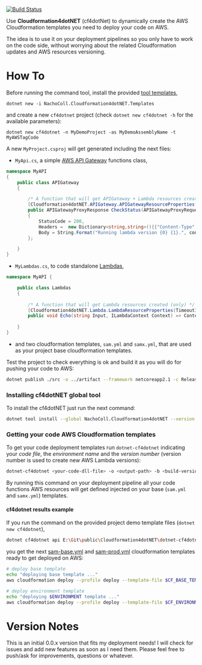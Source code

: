[![Build Status](https://travis-ci.com/NachoColl/dotnet-cf4dotnet.svg?branch=master)](https://travis-ci.com/NachoColl/dotnet-cf4dotnet)

Use **Cloudformation4dotNET** (cf4dotNet) to dynamically create the AWS Cloudformation templates you need to deploy your code on AWS. 

The idea is to use it on your deployment pipelines so you only have to work on the code side, without worrying about the related Cloudformation updates and AWS resources versioning.

# How To

Before running the command tool, install the provided [tool templates](https://github.com/NachoColl/dotnet-cf4dotnet-templates),

```
dotnet new -i NachoColl.Cloudformation4dotNET.Templates
```

and create a new ```cf4dotnet``` project (check ```dotnet new cf4dotnet -h``` for the available parameters):

```
dotnet new cf4dotnet -n MyDemoProject -as MyDemoAssemblyName -t MyAWSTagCode
```

A new ```MyProject.csproj``` will get generated including the next files:

- ```MyApi.cs```, a simple [AWS API Gateway](https://aws.amazon.com/api-gateway/) functions class,

```csharp
namespace MyAPI
{
    public class APIGateway
    {

        /* A function that will get APIGateway + Lambda resources created. */
        [Cloudformation4dotNET.APIGateway.APIGatewayResourceProperties("utils/status", EnableCORS=true, TimeoutInSeconds=2)]
        public APIGatewayProxyResponse CheckStatus(APIGatewayProxyRequest Request, ILambdaContext context) => new APIGatewayProxyResponse
        {
            StatusCode = 200,
            Headers =  new Dictionary<string,string>(){{"Content-Type","text/plain"}},
            Body = String.Format("Running lambda version {0} {1}.", context.FunctionVersion, JsonConvert.SerializeObject(Request?.StageVariables))
        };

    }
}
```

- ```MyLambdas.cs```, to code standalone [Lambdas](https://aws.amazon.com/lambda/),

```csharp
namespace MyAPI {

    public class Lambdas
    {
        
        /* A function that will get Lambda resources created (only) */
        [Cloudformation4dotNET.Lambda.LambdaResourceProperties(TimeoutInSeconds=2)]
        public void Echo(string Input, ILambdaContext Context) => Context?.Logger?.Log(Input.ToUpper());
        
    }
}
```

- and two cloudformation templates, ```sam.yml``` and ```samx.yml```, that are used as your project base cloudformation templates.

Test the project to check everything is ok and build it as you will do for pushing your code to AWS:

```bash
dotnet publish ./src -o ../artifact --framework netcoreapp2.1 -c Release
```

### Installing cf4dotNET global tool

To install the cf4dotNET just run the next command:

```bash
dotnet tool install --global NachoColl.Cloudformation4dotNET --version 0.0.33
```

### Getting your code AWS Cloudformation templates

To get your code deployment templates run  ```dotnet-cf4dotnet``` indicating your *code file*, the *environment name* and the *version number* (version number is used to create new AWS Lambda versions):

```bash
dotnet-cf4dotnet <your-code-dll-file> -o <output-path> -b <build-version-number> -e <environment-name>
```

By running this command on your deployment pipeline all your code functions AWS resources will get defined injected on your base (```sam.yml``` and ```samx.yml```) templates. 

#### cf4dotnet results example

If you run the command on the provided project demo template files (```dotnet new cf4dotnet```),

```bash
dotnet cf4dotnet api E:\Git\public\Cloudformation4dotNET\dotnet-cf4dotnet\demo\artifact\MyDemoAssemblyName.dll
```
you get the next [sam-base.yml](./demo/sam-base.yml) and [sam-prod.yml](./demo/sam-prod.yml) cloudformation templates ready to get deployed on AWS:

```bash
# deploy base template
echo "deploying base template ..."
aws cloudformation deploy --profile deploy --template-file $CF_BASE_TEMPLATE --stack-name $CF_BASE_STACKNAME --parameter-overrides ArtifactS3Bucket=$ARTIFACT_S3_BUCKET  ArtifactS3BucketKey=$ARTIFACT_S3_KEY --tags appcode=$TAG_CODE --no-fail-on-empty-changeset 

# deploy environment template
echo "deploying $ENVIRONMENT template ..."
aws cloudformation deploy --profile deploy --template-file $CF_ENVIRONMENT_TEMPLATE --stack-name $CF_ENVIRONMENT_STACKNAME --tags appcode=$TAG_CODE --no-fail-on-empty-changeset 
```

# Version Notes

This is an initial 0.0.x version that fits my deployment needs! I will check for issues and add new features as soon as I need them. Please feel free to push/ask for improvements, questions or whatever. 

